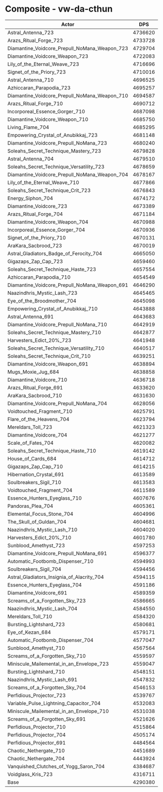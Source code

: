 # Composite - vw-da-cthun
| Actor | DPS | Increase |
|---|:---:|:---:|
|Astral_Antenna_723|4736620|10.40%|
|Arazs_Ritual_Forge_723|4733728|10.33%|
|Diamantine_Voidcore_Prepull_NoMana_Weapon_723|4729704|10.24%|
|Diamantine_Voidcore_Weapon_723|4722083|10.06%|
|Lily_of_the_Eternal_Weave_723|4716696|9.94%|
|Signet_of_the_Priory_723|4710016|9.78%|
|Astral_Antenna_710|4696525|9.47%|
|Azhiccaran_Parapodia_723|4695257|9.44%|
|Diamantine_Voidcore_Prepull_NoMana_Weapon_710|4694587|9.42%|
|Arazs_Ritual_Forge_710|4690712|9.33%|
|Incorporeal_Essence_Gorger_710|4687098|9.25%|
|Diamantine_Voidcore_Weapon_710|4685750|9.22%|
|Living_Flame_704|4685295|9.20%|
|Empowering_Crystal_of_Anubikkaj_723|4681148|9.11%|
|Diamantine_Voidcore_Prepull_NoMana_723|4680240|9.09%|
|Soleahs_Secret_Technique_Mastery_723|4679828|9.08%|
|Astral_Antenna_704|4679510|9.07%|
|Soleahs_Secret_Technique_Versatility_723|4678659|9.05%|
|Diamantine_Voidcore_Prepull_NoMana_Weapon_704|4678167|9.04%|
|Lily_of_the_Eternal_Weave_710|4677866|9.03%|
|Soleahs_Secret_Technique_Crit_723|4676843|9.01%|
|Energy_Siphon_704|4674172|8.95%|
|Diamantine_Voidcore_723|4673389|8.93%|
|Arazs_Ritual_Forge_704|4671184|8.88%|
|Diamantine_Voidcore_Weapon_704|4670988|8.87%|
|Incorporeal_Essence_Gorger_704|4670936|8.87%|
|Signet_of_the_Priory_710|4670131|8.85%|
|AraKara_Sacbrood_723|4670019|8.85%|
|Astral_Gladiators_Badge_of_Ferocity_704|4665050|8.73%|
|Gigazaps_Zap_Cap_723|4659460|8.60%|
|Soleahs_Secret_Technique_Haste_723|4657554|8.56%|
|Azhiccaran_Parapodia_710|4654549|8.49%|
|Diamantine_Voidcore_Prepull_NoMana_Weapon_691|4646290|8.30%|
|Naazindhris_Mystic_Lash_723|4645465|8.28%|
|Eye_of_the_Broodmother_704|4645098|8.27%|
|Empowering_Crystal_of_Anubikkaj_710|4643888|8.24%|
|Astral_Antenna_691|4643683|8.23%|
|Diamantine_Voidcore_Prepull_NoMana_710|4642919|8.22%|
|Soleahs_Secret_Technique_Mastery_710|4642877|8.22%|
|Harvesters_Edict_20%_723|4641948|8.19%|
|Soleahs_Secret_Technique_Versatility_710|4640517|8.16%|
|Soleahs_Secret_Technique_Crit_710|4639251|8.13%|
|Diamantine_Voidcore_Weapon_691|4638894|8.12%|
|Mugs_Moxie_Jug_684|4638858|8.12%|
|Diamantine_Voidcore_710|4636718|8.07%|
|Arazs_Ritual_Forge_691|4633620|8.00%|
|AraKara_Sacbrood_710|4631630|7.95%|
|Diamantine_Voidcore_Prepull_NoMana_704|4628056|7.87%|
|Voidtouched_Fragment_710|4625791|7.82%|
|Flare_of_the_Heavens_704|4623794|7.77%|
|Mereldars_Toll_723|4621323|7.71%|
|Diamantine_Voidcore_704|4621277|7.71%|
|Scale_of_Fates_704|4620082|7.68%|
|Soleahs_Secret_Technique_Haste_710|4619142|7.66%|
|House_of_Cards_684|4614712|7.56%|
|Gigazaps_Zap_Cap_710|4614215|7.55%|
|Hibernation_Crystal_691|4613589|7.53%|
|Soulbreakers_Sigil_710|4613583|7.53%|
|Voidtouched_Fragment_704|4611589|7.49%|
|Essence_Hunters_Eyeglass_710|4607676|7.40%|
|Pandoras_Plea_704|4605361|7.34%|
|Elemental_Focus_Stone_704|4604996|7.33%|
|The_Skull_of_Guldan_704|4604681|7.33%|
|Naazindhris_Mystic_Lash_710|4604020|7.31%|
|Harvesters_Edict_20%_710|4601780|7.26%|
|Sunblood_Amethyst_723|4597253|7.15%|
|Diamantine_Voidcore_Prepull_NoMana_691|4596377|7.13%|
|Automatic_Footbomb_Dispenser_710|4594993|7.10%|
|Soulbreakers_Sigil_704|4594456|7.09%|
|Astral_Gladiators_Insignia_of_Alacrity_704|4594115|7.08%|
|Essence_Hunters_Eyeglass_704|4591186|7.01%|
|Diamantine_Voidcore_691|4589359|6.97%|
|Screams_of_a_Forgotten_Sky_723|4586665|6.91%|
|Naazindhris_Mystic_Lash_704|4584550|6.86%|
|Mereldars_Toll_710|4584320|6.85%|
|Bursting_Lightshard_723|4580681|6.77%|
|Eye_of_Kezan_684|4579171|6.73%|
|Automatic_Footbomb_Dispenser_704|4577047|6.68%|
|Sunblood_Amethyst_710|4567564|6.46%|
|Screams_of_a_Forgotten_Sky_710|4559597|6.27%|
|Miniscule_Mailemental_in_an_Envelope_723|4559047|6.26%|
|Bursting_Lightshard_710|4548151|6.01%|
|Naazindhris_Mystic_Lash_691|4547832|6.00%|
|Screams_of_a_Forgotten_Sky_704|4546153|5.96%|
|Perfidious_Projector_723|4539767|5.81%|
|Variable_Pulse_Lightning_Capacitor_704|4532083|5.63%|
|Miniscule_Mailemental_in_an_Envelope_710|4531038|5.61%|
|Screams_of_a_Forgotten_Sky_691|4521626|5.39%|
|Perfidious_Projector_710|4515864|5.26%|
|Perfidious_Projector_704|4505174|5.01%|
|Perfidious_Projector_691|4484564|4.53%|
|Chaotic_Nethergate_710|4451689|3.76%|
|Chaotic_Nethergate_704|4443924|3.58%|
|Vanquished_Clutches_of_Yogg_Saron_704|4384687|2.20%|
|Voidglass_Kris_723|4316711|0.61%|
|Base|4290380|0.00%|
